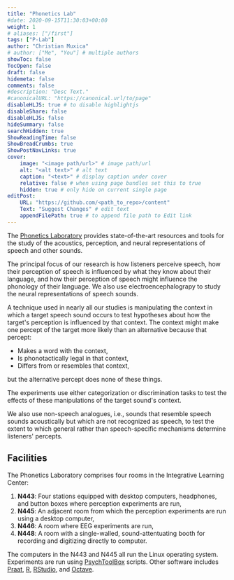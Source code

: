 ```yaml
---
title: "Phonetics Lab"
#date: 2020-09-15T11:30:03+00:00
weight: 1
# aliases: ["/first"]
tags: ["P-Lab"]
author: "Christian Muxica"
# author: ["Me", "You"] # multiple authors
showToc: false
TocOpen: false
draft: false
hidemeta: false
comments: false
#description: "Desc Text."
#canonicalURL: "https://canonical.url/to/page"
disableHLJS: true # to disable highlightjs
disableShare: false
disableHLJS: false
hideSummary: false
searchHidden: true
ShowReadingTime: false
ShowBreadCrumbs: true
ShowPostNavLinks: true
cover:
    image: "<image path/url>" # image path/url
    alt: "<alt text>" # alt text
    caption: "<text>" # display caption under cover
    relative: false # when using page bundles set this to true
    hidden: true # only hide on current single page
editPost:
    URL: "https://github.com/<path_to_repo>/content"
    Text: "Suggest Changes" # edit text
    appendFilePath: true # to append file path to Edit link
---
```


The [Phonetics Laboratory](https://osf.io/jbvfr/) provides state-of-the-art resources and tools for the study of the acoustics, perception, and neural representations of speech and other sounds. 

The principal focus of our research is how listeners perceive speech, how their perception of speech is influenced by what they know about their language, and how their perception of speech might influence the phonology of their language. We also use electroencephalograpy to study the neural representations of speech sounds.

A technique used in nearly all our studies is manipulating the context in which a target speech sound occurs to test hypotheses about how the target's perception is influenced by that context. The context might make one percept of the target more likely than an alternative because that percept:

- Makes a word with the context,
- Is phonotactically legal in that context,
- Differs from or resembles that context,

but the alternative percept does none of these things.

The experiments use either categorization or discrimination tasks to test the effects of these manipulations of the target sound's context.

We also use non-speech analogues, i.e., sounds that resemble speech sounds acoustically but which are not recognized as speech, to test the extent to which general rather than speech-specific mechanisms determine listeners' percepts.

## Facilities

The Phonetics Laboratory comprises four rooms in the Integrative Learning Center:

1. **N443**: Four stations equipped with desktop computers, headphones, and button boxes where perception experiments are run,
2. **N445**: An adjacent room from which the perception experiments are run using a desktop computer,
3. **N446**: A room where EEG experiments are run,
4. **N448**: A room with a single-walled, sound-attentuating booth for recording and digitizing directly to computer.

The computers in the N443 and N445 all run the Linux operating system. Experiments are run using [PsychToolBox](http://psychtoolbox.org/) scripts. Other software includes [Praat](http://www.fon.hum.uva.nl/praat/), [R](https://www.r-project.org/), [RStudio](https://www.rstudio.com/), and [Octave](https://www.gnu.org/software/octave/). 